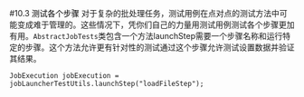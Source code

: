 #10.3 <a title="Testing Individual Steps" style="color:black;">测试各个步骤</a>
对于复杂的批处理任务，测试用例在点对点的测试方法中可能变成难于管理的。这些情况下，凭你们自己的力量用测试用例测试各个步骤更加有用。<code>AbstractJobTests</code>类包含一个方法launchStep需要一个步骤名称和运行特定的步骤。这个方法允许更有针对性的测试通过这个步骤允许测试设置数据并验证其结果。

	JobExecution jobExecution = jobLauncherTestUtils.launchStep("loadFileStep");